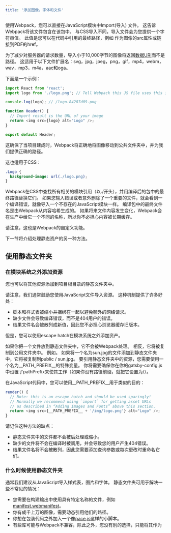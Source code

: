 ```yaml
---
title: '添加图像，字体和文件'
---
```

使用Webpack，您可以直接在JavaScript模块中Import(导入) 文件。 这告诉Webpack将该文件包含在该包中。 与CSS导入不同，导入文件会为您提供一个字符串值。 此值是您可以在代码中引用的最终路径，例如 作为图像的src属性或链接到PDF的href。

为了减少对服务器的请求数量，导入小于10,000字节的图像将返回[数据URI](https://developer.mozilla.org/en-US/docs/Web/HTTP/Basics_of_HTTP/Data_URIs)而不是路径。 这适用于以下文件扩展名：svg，jpg，jpeg，png，gif，mp4，webm，wav，mp3，m4a，aac和oga。

下面是一个示例：

```js
import React from 'react';
import logo from './logo.png'; // Tell Webpack this JS file uses this image

console.log(logo); // /logo.84287d09.png

function Header() {
  // Import result is the URL of your image
  return <img src={logo} alt="Logo" />;
}

export default Header;
```

这确保了当项目建成时，Webpack将正确地将图像移动到公共文件夹中，并为我们提供正确的路径。

这也适用于CSS：

```css
.Logo {
  background-image: url(./logo.png);
}
```

Webpack在CSS中查找所有相关的模块引用（以./开头），并用编译后的包中的最终路径替换它们。 如果您输入错误或者意外删除了一个重要的文件，就会看到一个编译错误，就像导入一个不存在的JavaScript模块一样。 编译包中的最终文件名是由Webpack从内容哈希生成的。 如果将来文件内容发生变化，Webpack会在生产中给它一个不同的名称，所以你不必担心内容被长期缓存。

请注意，这也是Webpack的自定义功能。

下一节将介绍处理静态资产的另一种方法。

## 使用静态文件夹

### 在模块系统之外添加资源

您也可以将其他资源添加到项目根目录的静态文件夹中。

请注意，我们通常鼓励您使用JavaScript文件导入资源。 这种机制提供了许多好处：

* 脚本和样式表被缩小并捆绑在一起以避免额外的网络请求。
* 缺少文件会导致编译错误，而不是404用户的错误。
* 结果文件名会被散列成新值，因此您不必担心浏览器缓存旧版本。

但是，您可以使用escape hatch在模块系统之外添加资产。

如果你把一个文件放到静态文件夹中，它不会被Webpack处理。 相反，它将被复制到公用文件夹中。 例如。 如果将一个名为sun.jpg的文件添加到静态文件夹中，它将被复制到public / sun.jpg。 要引用静态文件夹中的资源，您需要使用一个名为__PATH_PREFIX__的特殊变量。 你将需要确保你在你的gatsby-config.js中设置了pathPrefix来使其工作（如果你没有路径前缀，就把它设置为/）。

在JavaScript代码中，您可以使用__PATH_PREFIX__用于类似的目的：

```js
render() {
  // Note: this is an escape hatch and should be used sparingly!
  // Normally we recommend using `import` for getting asset URLs
  // as described in “Adding Images and Fonts” above this section.
  return <img src={__PATH_PREFIX__ + '/img/logo.png'} alt="Logo" />;
}
```

请记住这种方法的缺点：

* 静态文件夹中的文件都不会被后处理或缩小。
* 缺少的文件将不会在编译时被调用，并会导致您的用户产生404错误。
* 结果文件名将不会被散列，因此您需要添加查询参数或每次更改时重命名它们。

### 什么时候使用静态文件夹

通常我们建议从JavaScript导入样式表，图片和字体。 静态文件夹可用于解决一些不常见的情况：

* 您需要在构建输出中使用具有特定名称的文件，例如[manifest.webmanifest](https://developer.mozilla.org/en-US/docs/Web/Manifest)。
* 你有成千上万的图像，需要动态引用他们的路径。
* 你想在包装代码之外加入一个像[pace.js](http://github.hubspot.com/pace/docs/welcome/)这样的小脚本。
* 有些库可能与Webpack不兼容，除此之外，您没有别的选择，只能将其作为<script>标签包含在内。</li>
</ul>